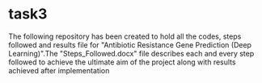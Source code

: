 # task3
The following repository has been created to hold all the codes, steps followed and results file for "Antibiotic Resistance Gene Prediction (Deep Learning)".The "Steps_Followed.docx" file describes each and every step followed to achieve the ultimate aim of the project along with results achieved after implementation
